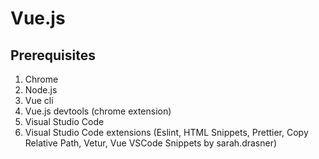 # Vue.js

## Prerequisites
1. Chrome		
2. Node.js		
3. Vue cli		
4. Vue.js devtools (chrome extension)       
5. Visual Studio Code       
6. Visual Studio Code extensions (Eslint, HTML Snippets, Prettier, Copy Relative Path, Vetur, Vue VSCode Snippets by sarah.drasner)

